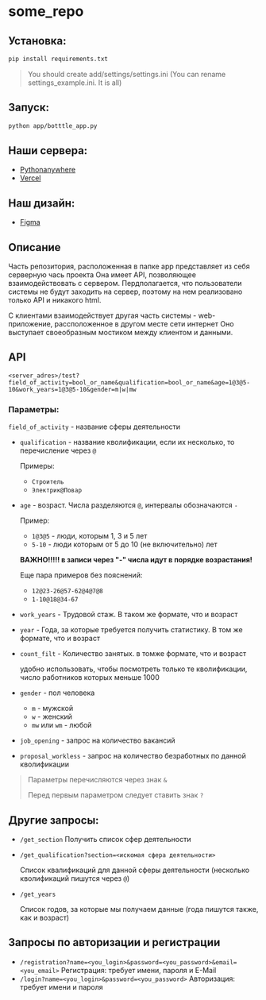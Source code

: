 # some_repo
## Установка:
```bash
pip install requirements.txt
```
> You should create add/settings/settings.ini (You can rename settings_example.ini. It is all)

## Запуск:
```bash
python app/botttle_app.py
```

## Наши сервера:
 - [Pythonanywhere][Pythonanywhere]
 - [Vercel][Vercel]

## Наш дизайн:
 - [Figma][Figma]

## Описание

Часть репозитория, расположенная в папке app представляет из себя серверную чась проекта
Она имеет API, позволяющее взаимодействовать с сервером. Пердполагается, что пользователи системы не будут
заходить на сервер, поэтому на нем реализовано только API и никакого html.

С клиентами взаимодействует другая часть системы - web-приложение, рассположенное в другом месте сети интернет
Оно выступает своеобразным мостиком между клиентом и данными.


## API
```
<server_adres>/test?field_of_activity=bool_or_name&qualification=bool_or_name&age=1@3@5-10&work_years=1@3@5-10&gender=m|w|mw
```

### Параметры:

`field_of_activity` - название сферы деятельности
 - `qualification` - название кволификации, если их несколько, то перечисление через `@`
 
   Примеры:
     - `Строитель`
     - `Электрик@Повар`

 - `age` - возраст. Числа разделяются `@`, интервалы обозначаются `-`

     Пример:
     
      - `1@3@5` - люди, которым 1, 3 и 5 лет
      - `5-10` - люди которым от 5 до 10 (не включительно) лет

     **ВАЖНО!!!!! в записи через "-" числа идут в порядке возрастания!**
     
     Еще пара примеров без пояснений:
       
      - `12@23-26@57-62@4@7@8`
      - `1-10@18@34-67`

- `work_years` - Трудовой стаж. В таком же формате, что и возраст

- `year` - Года, за которые требуется получить статистику. В том же формате, что и возраст

- `count_filt` - Количество занятых. в томже формате, что и возраст
 
     удобно использовать, чтобы посмотреть только те кволификации, число работников которых меньше 1000

- `gender` - пол человека
    
    - `m` - мужской
    - `w` - женский
    - `mw` или `wm` - любой

- `job_opening` - запрос на количество вакансий
- `proposal_workless` - запрос на количество  безработных по данной кволификации

> Параметры перечисляются через знак `&`
>
> Перед первым параметром следует ставить знак `?`

## Другие запросы:

-  `/get_section` 
    Получить список сфер деятельности
-  `/get_qualification?section=<искомая сфера деятельности>`

      Cписок квалификаций для данной сферы деятельности (несколько кволификаций пишутся через `@`)

-  `/get_years`

   Cписок годов, за которые мы получаем данные (года пишутся также, как и возраст)

## Запросы по авторизации и регистрации

-  `/registration?name=<you_login>&password=<you_password>&email=<you_email>`
    Регистрация: требует имени, пароля и E-Mail
- `/login?name=<you_login>&password=<you_password>`
  Авторизация: требует имени и пароля


[Pythonanywhere]: http://weirdeproject.pythonanywhere.com/
[Vercel]: https://kadry-frontend.vercel.app/
[Figma]: https://www.figma.com/file/RyFGkANMEPZOngGrTFzOil/ДУРДОМ?node-id=0%3A1
